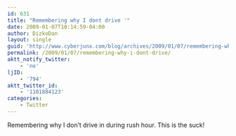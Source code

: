 ```yaml
---
id: 631
title: "Remembering why I dont drive '"
date: 2009-01-07T10:14:59-04:00
author: DizkoDan
layout: single
guid: 'http://www.cyberjunx.com/blog/archives/2009/01/07/remembering-why-i-dont-drive/'
permalink: /2009/01/07/remembering-why-i-dont-drive/
aktt_notify_twitter:
    - 'no'
ljID:
    - '794'
aktt_twitter_id:
    - '1101884123'
categories:
    - Twitter
---
```


Remembering why I don’t drive in during rush hour. This is the suck!